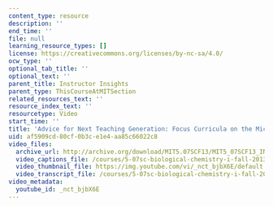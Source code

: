 ```yaml
---
content_type: resource
description: ''
end_time: ''
file: null
learning_resource_types: []
license: https://creativecommons.org/licenses/by-nc-sa/4.0/
ocw_type: ''
optional_tab_title: ''
optional_text: ''
parent_title: Instructor Insights
parent_type: ThisCourseAtMITSection
related_resources_text: ''
resource_index_text: ''
resourcetype: Video
start_time: ''
title: 'Advice for Next Teaching Generation: Focus Curricula on the Microbial World'
uid: af5909cd-80cf-0b3c-e1e4-aa85c66022c8
video_files:
  archive_url: http://archive.org/download/MIT5.07SCF13/MIT5_07SCF13_INT_JOHN_D_300k.mp4
  video_captions_file: /courses/5-07sc-biological-chemistry-i-fall-2013/b799a9cadd225dc6855a488bed080cee_nctbjbX6E.vtt
  video_thumbnail_file: https://img.youtube.com/vi/_nct_bjbX6E/default.jpg
  video_transcript_file: /courses/5-07sc-biological-chemistry-i-fall-2013/6940d78d3d5028eaa1e1d9fc5f38c5cc_nctbjbX6E.pdf
video_metadata:
  youtube_id: _nct_bjbX6E
---
```


